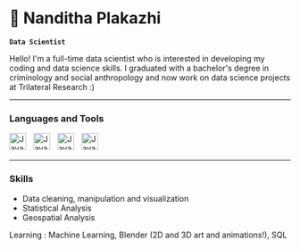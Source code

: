 # 👋 Nanditha Plakazhi

**`Data Scientist`**

Hello! I'm a full-time data scientist who is interested in developing my coding and data science skills. I graduated with a bachelor's degree in criminology and social anthropology and now work on data science projects at Trilateral Research :) 

---

### Languages and Tools

<img align="left" alt = "Java" width = "30px" style="padding-right:10px;" src="https://cdn.jsdelivr.net/gh/devicons/devicon@latest/icons/python/python-plain-wordmark.svg" />
<img align="left" alt = "Java" width = "30px" style="padding-right:10px;" src="https://cdn.jsdelivr.net/gh/devicons/devicon@latest/icons/rstudio/rstudio-original.svg" />
<img align="left" alt = "Java" width = "30px" style="padding-right:10px;" src="https://cdn.jsdelivr.net/gh/devicons/devicon@latest/icons/jupyter/jupyter-original-wordmark.svg" />
<img align="left" alt = "Java" width = "30px" style="padding-right:10px;" src="https://cdn.jsdelivr.net/gh/devicons/devicon@latest/icons/docker/docker-original-wordmark.svg" />
<br>
<br>

---

### Skills
- Data cleaning, manipulation and visualization
- Statistical Analysis
- Geospatial Analysis

Learning : Machine Learning, Blender (2D and 3D art and animations!), SQL
          

